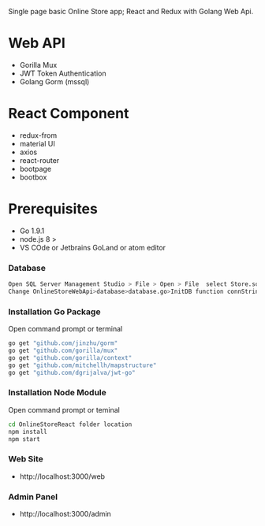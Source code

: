 Single page basic Online Store app; React and Redux with Golang Web Api.

# Web API
- Gorilla Mux
- JWT Token Authentication
- Golang Gorm (mssql)

# React Component
  - redux-from
  - material UI
  - axios
  - react-router
  - bootpage
  - bootbox

# Prerequisites
  
  - Go 1.9.1
  - node.js 8 >
  - VS COde or Jetbrains GoLand or atom editor

### Database
```sh
Open SQL Server Management Studio > File > Open > File  select Store.sql and execute
Change OnlineStoreWebApi>database>database.go>InitDB function connString variable change Data Source your server name
```

### Installation Go Package
Open command prompt or terminal
```sh
go get "github.com/jinzhu/gorm"
go get "github.com/gorilla/mux"
go get "github.com/gorilla/context"
go get "github.com/mitchellh/mapstructure"
go get "github.com/dgrijalva/jwt-go"

```

### Installation Node Module

Open command prompt or teminal

```sh
cd OnlineStoreReact folder location
npm install 
npm start
```

### Web Site
- http&#58;//localhost:3000/web

### Admin Panel
- http&#58;//localhost:3000/admin
